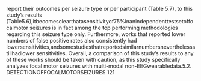 report their outcomes per seizure type or per participant (Table 5.7), to this study’s results
(Table5.6),itbecomesclearthatasensitivityof75%inanindependenttestsetoffocalmotor
seizures is in fact among the top performing methodologies regarding this seizure type only.
Furthermore, works that reported lower numbers of false positive rates also consistently had
lowersensitivities,andsomestudiesthatreportedsimilarnumbersneverthelessstillhadlower
sensitivities. Overall, a comparison of this study’s results to any of these works should be
taken with caution, as this study specifically analyzes focal motor seizures with multi-modal
non-EEGwearabledata.5.2.
DETECTIONOFFOCALMOTORSEIZURES
121